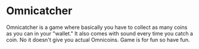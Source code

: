 Omnicatcher
===========

Omnicatcher is a game where basically you have to collect as many coins as you can in your "wallet." It also comes with sound every time you catch a coin. 
No it doesn't give you actual Omnicoins. Game is for fun so have fun. 
